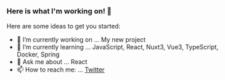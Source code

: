 ### Here is what I'm working on! 👋

Here are some ideas to get you started:

- 🔭 I’m currently working on ... My new project
- 🌱 I’m currently learning ... JavaScript, React, Nuxt3, Vue3, TypeScript, Docker, Spring
- 💬 Ask me about ... React
- 📫 How to reach me: ... [Twitter](https://twitter.com/parhamzare701)
